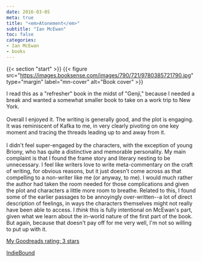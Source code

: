 ```yaml
---
date: 2016-03-05
meta: true
title: "<em>Atonement</em>"
subtitle: "Ian McEwan"
toc: false
categories:
- Ian McEwan
- books
---
```


{{< section "start" >}}
{{< figure src="https://images.booksense.com/images/790/721/9780385721790.jpg" type="margin" label="mn-cover" alt="Book cover" >}}

I read this as a "refresher" book in the midst of "Genji," because I needed a break and wanted a somewhat smaller book to take on a work trip to New York.<br /><br />Overall I enjoyed it. The writing is generally good, and the plot is engaging. It was reminiscent of Kafka to me, in very clearly pivoting on one key moment and tracing the threads leading up to and away from it.<br /><br />I didn't feel super-engaged by the characters, with the exception of young Briony, who has quite a distinctive and memorable personality. My main complaint is that I found the frame story and literary nesting to be unnecessary. I feel like writers love to write meta-commentary on the craft of writing, for obvious reasons, but it just doesn't come across as that compelling to a non-writer like me (or anyway, to me). I would much rather the author had taken the room needed for those complications and given the plot and characters a little more room to breathe. Related to this, I found some of the earlier passages to be annoyingly over-written--a lot of direct description of feelings, in ways the characters themselves might not really have been able to access. I *think* this is fully intentional on McEwan's part, given what we learn about the in-world nature of the first part of the book. But again, because that doesn't pay off for me very well, I'm not so willing to put up with it.

[My Goodreads rating: 3 stars](https://www.goodreads.com/review/show/1569921546)  

[IndieBound](https://www.indiebound.org/book/9780385721790)
